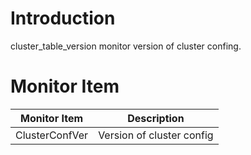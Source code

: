 # Introduction

cluster_table_version monitor version of cluster confing.

# Monitor Item

| Monitor Item   | Description               |
| -------------- | ------------------------- |
| ClusterConfVer | Version of cluster config |

